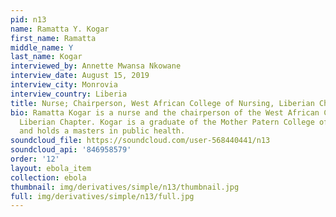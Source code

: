 ```yaml
---
pid: n13
name: Ramatta Y. Kogar
first_name: Ramatta
middle_name: Y
last_name: Kogar
interviewed_by: Annette Mwansa Nkowane
interview_date: August 15, 2019
interview_city: Monrovia
interview_country: Liberia
title: Nurse; Chairperson, West African College of Nursing, Liberian Chapter
bio: Ramatta Kogar is a nurse and the chairperson of the West African College of Nursing,
  Liberian Chapter. Kogar is a graduate of the Mother Patern College of Health Sciences
  and holds a masters in public health.
soundcloud_file: https://soundcloud.com/user-568440441/n13
soundcloud_api: '846958579'
order: '12'
layout: ebola_item
collection: ebola
thumbnail: img/derivatives/simple/n13/thumbnail.jpg
full: img/derivatives/simple/n13/full.jpg
---
```

